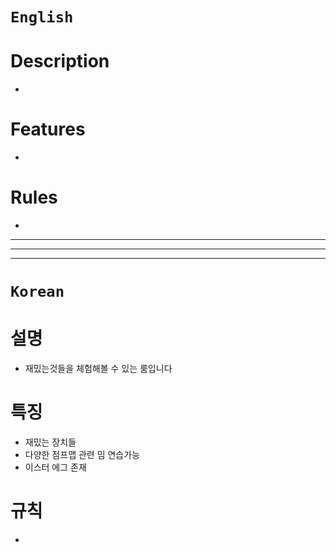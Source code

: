 # `English`
# Description
- 

# Features
- 

# Rules
- 

---
---
---
# `Korean`
# 설명
- 재밌는것들을 체험해볼 수 있는 룸입니다

# 특징
- 재밌는 장치들
- 다양한 점프맵 관련 밈 연습가능
- 이스터 에그 존재

# 규칙
- 
